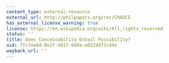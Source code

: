 ```yaml
---
content_type: external-resource
external_url: http://philpapers.org/rec/CHADCE
has_external_license_warning: true
license: https://en.wikipedia.org/wiki/All_rights_reserved
status: ''
title: Does Conceivability Entail Possibility?
uid: 7fc7ee8d-0e2f-481f-8d9a-e0229973c49e
wayback_url: ''
---
```

